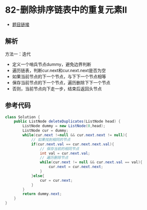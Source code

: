 # 82-删除排序链表中的重复元素II

- [题目链接](https://leetcode-cn.com/problems/remove-duplicates-from-sorted-list-ii/)

## 解析

方法一：迭代
- 定义一个哨兵节点dummy，避免边界判断
- 遍历链表，判断cur.next和cur.next.next是否为空
- 如果当前节点的下一个节点，与下下一个节点相等
- 保存当前节点的下一个节点，遍历删除下下一个节点 
- 否则，当前节点向下走一步，结束后返回头节点

## 参考代码
```Java
class Solution {
    public ListNode deleteDuplicates(ListNode head) {
        ListNode dummy = new ListNode(0,head);
        ListNode cur = dummy;
        while(cur.next !=null && cur.next.next != null){
            // 如果找到相同的节点
            if(cur.next.val == cur.next.next.val){
                // 保存当前的相同节点
                int val = cur.next.val;
                // 遍历删除节点
                while(cur.next != null && cur.next.val == val){
                    cur.next = cur.next.next;
                }
            }else{
                cur = cur.next;
            }
        }
        return dummy.next;
    }
}
```
